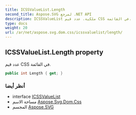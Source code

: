 ```yaml
---
title: ICSSValueList.Length
second_title: Aspose.SVG لمرجع .NET API
description: ICSSValueList ملكية. عدد قيم CSS في القائمة.
type: docs
weight: 20
url: /ar/net/aspose.svg.dom.css/icssvaluelist/length/
---
```

## ICSSValueList.Length property

عدد قيم CSS في القائمة.

```csharp
public int Length { get; }
```

### أنظر أيضا

* interface [ICSSValueList](../)
* مساحة الاسم [Aspose.Svg.Dom.Css](../../icssvaluelist/)
* المجسم [Aspose.SVG](../../../)



